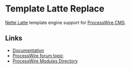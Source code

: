 Template Latte Replace
================

[Nette Latte](https://latte.nette.org/) template engine support for [ProcessWire CMS](http://processwire.com/).


## Links

- [Documentation](https://github.com/rolandtoth/TemplateLatteReplace/wiki)
- [ProcessWire forum topic](https://processwire.com/talk/topic/13168-module-template-latte-replace/)
- [ProcessWire Modules Directory](http://modules.processwire.com/modules/template-latte-replace/)
